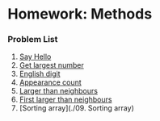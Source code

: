 Homework: Methods
=================


### Problem List

1. [Say Hello](./01.SayHello)
1. [Get largest number](./02.GetLargestNumber)
1. [English digit](./03.EnglishDigit)
1. [Appearance count](./04.AppearanceCount)
1. [Larger than neighbours](./05.LargerThanNeighbours)
1. [First larger than neighbours](./06.FirstLargerThanNeighbours)
1. [Sorting array](./09. Sorting array)